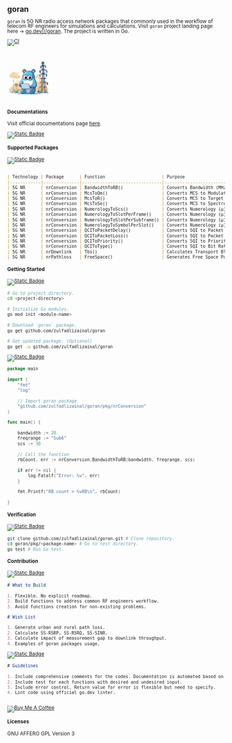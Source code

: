 <span style="line-height: 1;">
<small>

## goran

`goran` is 5G NR radio access network packages that commonly used in the workflow of telecom RF engineers for simulations and calculations. Visit `goran` project landing page here -> [go.dev///goran](https://pkg.go.dev/github.com/zulfadlizainal/goran). The project is written in Go.

[![CI](https://github.com/zulfadlizainal/goran/actions/workflows/go_pkgtest.yaml/badge.svg)](https://github.com/zulfadlizainal/goran/actions/workflows/go_pkgtest.yaml)

<br>
<img src="https://raw.githubusercontent.com/zulfadlizainal/goran/main/assets/logo.png" width=20% height=20% />
<br>

#### Documentations

Visit official documentations page [here](https://pkg.go.dev/github.com/zulfadlizainal/goran/pkg). 

[![Static Badge](https://img.shields.io/badge/goran-Docs-blue)](https://pkg.go.dev/github.com/zulfadlizainal/goran/pkg)

#### Supported Packages

[![Static Badge](https://img.shields.io/badge/Packages-8A2BE2)](https://github.com/zulfadlizainal/goran#supported-packages)

```markdown

| Technology | Package      | Function                      | Purpose                                          |
|------------|--------------|-------------------------------|--------------------------------------------------|
| 5G NR      | nrConversion | BandwidthToRB()               | Converts Bandwidth (MHz) to RB (Count)           |
| 5G NR      | nrConversion | McsToQm()                     | Converts MCS to Modulation Order (bits/Symbol)   |
| 5G NR      | nrConversion | McsToR()                      | Converts MCS to Target Code Rate (R)             |
| 5G NR      | nrConversion | McsToSe()                     | Converts MCS to Spectral Efficiency (bps/Hz)     |
| 5G NR      | nrConversion | NumerologyToScs()             | Converts Numerology (µ) to SCS (kHz)             |
| 5G NR      | nrConversion | NumerologyToSlotPerFrame()    | Converts Numerology (µ) to Slot/Frame (Count)    |
| 5G NR      | nrConversion | NumerologyToSlotPerSubframe() | Converts Numerology (µ) to Slot/Subframe (Count) |
| 5G NR      | nrConversion | NumerologyToSymbolPerSlot()   | Converts Numerology (µ) to Symbol/Slot (Count)   |
| 5G NR      | nrConversion | QCIToPacketDelay()            | Converts 5QI to Packet Delay (ms)                |
| 5G NR      | nrConversion | QCIToPacketLoss()             | Converts 5QI to Packet Loss Rate (%)             |
| 5G NR      | nrConversion | QCIToPriority()               | Converts 5QI to Priority                         |
| 5G NR      | nrConversion | QCIToType()                   | Converts 5QI to Bit Rate Type                    |
| 5G NR      | nrDownlink   | Tbs()                         | Calculates Transport Block Size (Bytes)          |
| 5G NR      | nrPathloss   | FreeSpace()                   | Generates Free Space Path Loss (dB)              |

```

#### Getting Started

[![Static Badge](https://img.shields.io/badge/Install-8A2BE2)](https://github.com/zulfadlizainal/goran#getting-started)

```bash
# Go to project directory.
cd <project-directory> 

# Initialize Go modules.
go mod init <module-name> 

# Download `goran` package.
go get github.com/zulfadlizainal/goran 

# Get updated package. (Optional)
go get -u github.com/zulfadlizainal/goran
```

[![Static Badge](https://img.shields.io/badge/Use-8A2BE2)](https://github.com/zulfadlizainal/goran#getting-started)

```go
package main

import (
	"fmt"
	"log"

	// Import goran package
	"github.com/zulfadlizainal/goran/pkg/nrConversion"
)

func main() {

	bandwidth := 20
	freqrange := "Sub6" 
	scs := 30 

	// Call the function
	rbCount, err := nrConversion.BandwidthToRB(bandwidth, freqrange, scs)

	if err != nil {
		log.Fatalf("Error: %v", err)
	}

	fmt.Printf("RB count = %vRB\n", rbCount)

}
```

#### Verification

[![Static Badge](https://img.shields.io/badge/Test-8A2BE2)](https://github.com/zulfadlizainal/goran#verification)

```bash
git clone github.com/zulfadlizainal/goran.git # Clone repository.
cd goran/pkg/<package-name> # Go to test directory.
go test # Run Go test.
```

#### Contribution

[![Static Badge](https://img.shields.io/badge/Roadmap-8A2BE2)](https://github.com/zulfadlizainal/goran#contribution)

```markdown
# What to Build

1. Flexible. No explicit roadmap. 
2. Build functions to address common RF engineers workflow.
3. Avoid functions creation for non-existing problems.
```

```markdown
# Wish List

1. Generate urban and rural path loss.
2. Calculate SS-RSRP, SS-RSRQ, SS-SINR.
3. Calculate impact of measurement gap to downlink throughput.
4. Examples of goran packages usage.
```

[![Static Badge](https://img.shields.io/badge/Coding-8A2BE2)](https://github.com/zulfadlizainal/goran#contribution)

```markdown
# Guidelines

1. Include comprehensive comments for the codes. Documentation is automated based on the comments.
2. Include test for each functions with desired and undesired input.
3. Include error control. Return value for error is flexible but need to specify.
4. Lint code using official go.dev linter.
```

<br><a href="https://www.buymeacoffee.com/zulfadlizainal" target="blank"><img src="https://cdn.ko-fi.com/cdn/kofi2.png?v=2" alt="Buy Me A Coffee" height="37.5" width="127.5"></a>

#### Licenses

GNU AFFERO GPL Version 3

</small>
</span>
